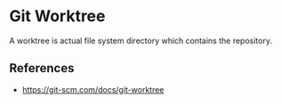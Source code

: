 # Git Worktree

A worktree is actual file system directory which contains the repository.

## References

- https://git-scm.com/docs/git-worktree

